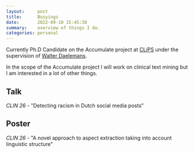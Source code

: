 ```yaml
---
layout:     post
title:      Busyings
date:       2022-09-10 15:45:38
summary:    overview of things I do.
categories: personal
---
```


Currently Ph.D Candidate on the Accumulate project at [CLiPS](http://www.clips.uantwerpen.be) under the supervision of [Walter Daelemans](http://www.clips.uantwerpen.be/people/walter-daelemans).

In the scope of the Accumulate project I will work on clinical text mining but I am interested in a lot of other things.

## Talk

_CLIN 26_ - "Detecting racism in Dutch social media posts"

## Poster

_CLIN 26_ - "A novel approach to aspect extraction taking into account linguistic structure"
